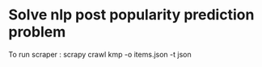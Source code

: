 # Solve nlp post popularity prediction problem

To run scraper :
scrapy crawl kmp -o items.json -t json
